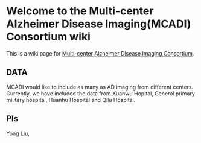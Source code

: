 # Welcome to the Multi-center Alzheimer Disease Imaging(MCADI) Consortium wiki

This is a wiki page for [Multi-center Alzheimer Disease Imaging Consortium](https://github.com/YongLiuLab/MCADI/).

## DATA

MCADI would like to include as many as AD imaging from different centers. Currently, we have included the data from Xuanwu Hopital, General primary military hospital, Huanhu Hospital and Qilu Hospital.

## PIs

Yong Liu,
